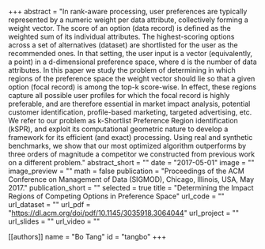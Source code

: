 +++
abstract = "In rank-aware processing, user preferences are typically represented by a numeric weight per data attribute, collectively forming a weight vector. The score of an option (data record) is defined as the weighted sum of its individual attributes. The highest-scoring options across a set of alternatives (dataset) are shortlisted for the user as the recommended ones. In that setting, the user input is a vector (equivalently, a point) in a d-dimensional preference space, where d is the number of data attributes. In this paper we study the problem of determining in which regions of the preference space the weight vector should lie so that a given option (focal record) is among the top-k score-wise. In effect, these regions capture all possible user profiles for which the focal record is highly preferable, and are therefore essential in market impact analysis, potential customer identification, profile-based marketing, targeted advertising, etc. We refer to our problem as k-Shortlist Preference Region identification (kSPR), and exploit its computational geometric nature to develop a framework for its efficient (and exact) processing. Using real and synthetic benchmarks, we show that our most optimized algorithm outperforms by three orders of magnitude a competitor we constructed from previous work on a different problem."
abstract_short = ""
date = "2017-05-01"
image = ""
image_preview = ""
math = false
publication = "Proceedings of the ACM Conference on Management of Data (SIGMOD), Chicago, Illinois, USA, May 2017."
publication_short = ""
selected = true
title = "Determining the Impact Regions of Competing Options in Preference Space"
url_code = ""
url_dataset = ""
url_pdf = "https://dl.acm.org/doi/pdf/10.1145/3035918.3064044"
url_project = ""
url_slides = ""
url_video = ""

[[authors]]
    name = "Bo Tang"
    id = "tangbo"
+++
